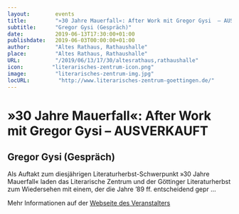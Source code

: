```yaml
---
layout:        events
title:         "»30 Jahre Mauerfall«: After Work mit Gregor Gysi  – AUSVERKAUFT"
subtitle:      "Gregor Gysi (Gespräch)"
date:          2019-06-13T17:30:00+01:00
publishdate:   2019-06-03T00:00:00+01:00
author:        "Altes Rathaus, Rathaushalle"
place:         "Altes Rathaus, Rathaushalle"
URL:           "/2019/06/13/17/30/altesrathaus,rathaushalle"
icon:         "literarisches-zentrum-icon.png"
image:         "literarisches-zentrum-img.jpg"
locURL:         "http://www.literarisches-zentrum-goettingen.de/"
---
```


»30 Jahre Mauerfall«: After Work mit Gregor Gysi  – AUSVERKAUFT
===========

Gregor Gysi (Gespräch)
-----------


Als Auftakt zum diesjährigen Literaturherbst­-Schwerpunkt »30 Jahre Mauerfall« laden das Literarische Zentrum und der Göttinger Literaturherbst zum Wiedersehen mit einem, der die Jahre ’89 ff. entscheidend gepr ...


Mehr Informationen auf der [Webseite des Veranstalters](http://www.literarisches-zentrum-goettingen.de//programm/2019-1/hauptprogramm/gregor-gysi/)

